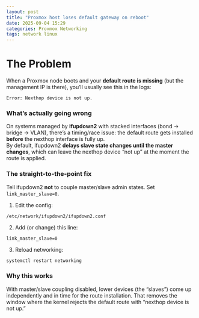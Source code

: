 ```yaml
---
layout: post
title: "Proxmox host loses default gateway on reboot"
date: 2025-09-04 15:29
categories: Proxmox Networking
tags: network linux
---
```


# The Problem

When a Proxmox node boots and your **default route is missing** (but the management IP is there), you’ll usually see this in the logs:

```text
Error: Nexthop device is not up.
```

### What’s actually going wrong

On systems managed by **ifupdown2** with stacked interfaces (bond → bridge → VLAN), there’s a timing/race issue: the default route gets installed **before** the nexthop interface is fully up.  
By default, ifupdown2 **delays slave state changes until the master changes**, which can leave the nexthop device “not up” at the moment the route is applied.

### The straight-to-the-point fix

Tell ifupdown2 **not** to couple master/slave admin states. Set `link_master_slave=0`.

1. Edit the config:
```text
/etc/network/ifupdown2/ifupdown2.conf
```

2. Add (or change) this line:
```text
link_master_slave=0
```

3. Reload networking:
```bash
systemctl restart networking
```

### Why this works

With master/slave coupling disabled, lower devices (the “slaves”) come up independently and in time for the route installation. That removes the window where the kernel rejects the default route with “nexthop device is not up.”
